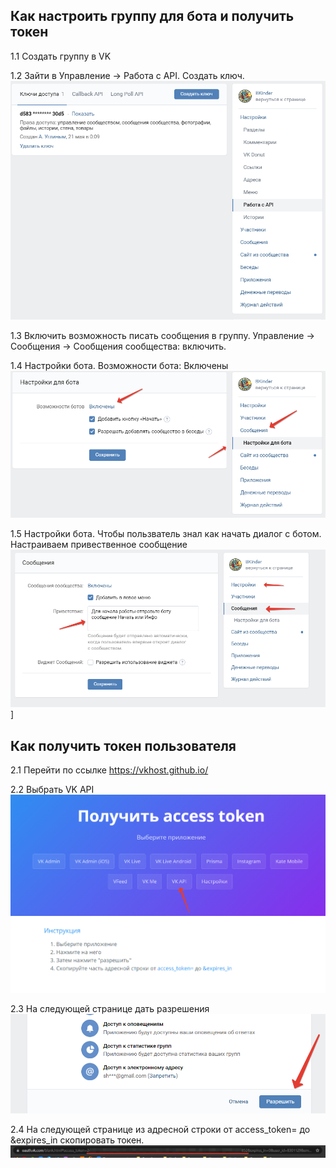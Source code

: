 ## Как настроить группу для бота и получить токен
1.1 Создать группу в VK

1.2 Зайти в Управление -> Работа с API. Создать ключ.
![bot_api](img/bot_api.png)

1.3 Включить возможность писать сообщения в группу. Управление -> Сообщения -> Сообщения сообщества: включить.

1.4 Настройки бота. Возможности бота: Включены 
![bot_api](img/bot_settings.png)

1.5 Настройки бота. Чтобы пользватель знал как начать диалог с ботом. Настраиваем привественное сообщение
![bot_first_msg](img/bot_first_msg.png)]

## Как получить токен пользователя
2.1 Перейти по ссылке https://vkhost.github.io/

2.2 Выбрать VK API
![vk_api_1](img/vk_api_step-1.png)

2.3 На следующей странице дать разрешения
![vk_api_1](img/vk_api_step-2.png)

2.4 На следующей странице из адресной строки от access_token= до &expires_in скопировать токен.
![vk_api_1](img/vk_api_step-3.png)